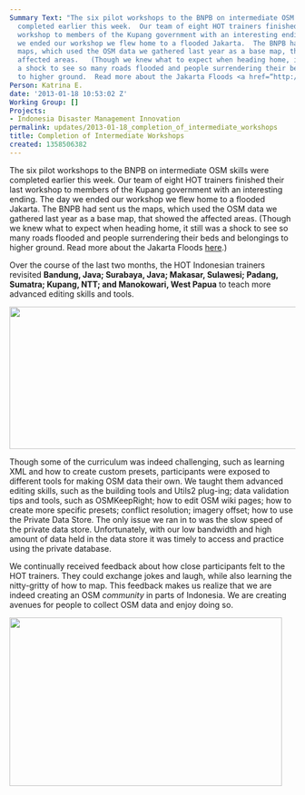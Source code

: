 ```yaml
---
Summary Text: "The six pilot workshops to the BNPB on intermediate OSM skills were
  completed earlier this week.  Our team of eight HOT trainers finished their last
  workshop to members of the Kupang government with an interesting ending.  The day
  we ended our workshop we flew home to a flooded Jakarta.  The BNPB had sent us the
  maps, which used the OSM data we gathered last year as a base map, that showed the
  affected areas.   (Though we knew what to expect when heading home, it still was
  a shock to see so many roads flooded and people surrendering their beds and belongings
  to higher ground.  Read more about the Jakarta Floods <a href=“http://www.thejakartapost.com/news/2013/01/17/jakarta-flood-death-toll-increases-five.html“>here</a>.)\r\n\r\n"
Person: Katrina E.
date: '2013-01-18 10:53:02 Z'
Working Group: []
Projects:
- Indonesia Disaster Management Innovation
permalink: updates/2013-01-18_completion_of_intermediate_workshops
title: Completion of Intermediate Workshops
created: 1358506382
---
```

<p>The six pilot workshops to the BNPB on intermediate OSM skills were completed earlier this week. Our team of eight HOT trainers finished their last workshop to members of the Kupang government with an interesting ending. The day we ended our workshop we flew home to a flooded Jakarta. The BNPB had sent us the maps, which used the OSM data we gathered last year as a base map, that showed the affected areas. (Though we knew what to expect when heading home, it still was a shock to see so many roads flooded and people surrendering their beds and belongings to higher ground. Read more about the Jakarta Floods <a href="“http://www.thejakartapost.com/news/2013/01/17/jakarta-flood-death-toll-increases-five.html“">here</a>.)</p><p>Over the course of the last two months, the HOT Indonesian trainers revisited <strong>Bandung, Java; Surabaya, Java; Makasar, Sulawesi; Padang, Sumatra; Kupang, NTT; and Manokowari, West Papua</strong> to teach more advanced editing skills and tools.</p><p><img src="/sites/default/files/Selection_124_0.png" alt="" width="780" height="251"></p><p>Though some of the curriculum was indeed challenging, such as learning XML and how to create custom presets, participants were exposed to different tools for making OSM data their own. We taught them advanced editing skills, such as the building tools and Utils2 plug-ing; data validation tips and tools, such as OSMKeepRight; how to edit OSM wiki pages; how to create more specific presets; conflict resolution; imagery offset; how to use the Private Data Store. The only issue we ran in to was the slow speed of the private data store. Unfortunately, with our low bandwidth and high amount of data held in the data store it was timely to access and practice using the private database.</p><p>We continually received feedback about how close participants felt to the HOT trainers. They could exchange jokes and laugh, while also learning the nitty-gritty of how to map. This feedback makes us realize that we are indeed creating an OSM <em>community</em> in parts of Indonesia. We are creating avenues for people to collect OSM data and enjoy doing so. </p><p><img src="/sites/default/files/workshop_0_0.jpg" alt="" width="480" height="297"></p>
